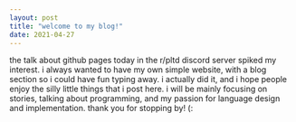 ```yaml
---
layout: post
title: "welcome to my blog!"
date: 2021-04-27
---
```



the talk about github pages today in the r/pltd discord server spiked my interest. i always wanted to have my own simple website, with a blog section so i could have fun typing away. i actually did it, and i hope people enjoy the silly little things that i post here. i will be mainly focusing on stories, talking about programming, and my passion for language design and implementation. thank you for stopping by! (: